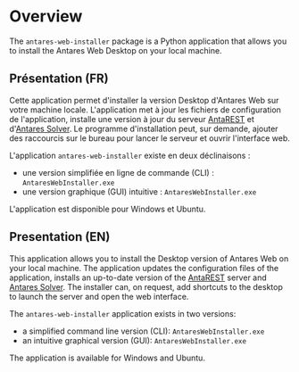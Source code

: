 # Overview

The `antares-web-installer` package is a Python application that allows you to install the Antares Web Desktop on your
local machine.

## Présentation (FR)

Cette application permet d'installer la version Desktop d'Antares Web sur votre machine locale.
L'application met à jour les fichiers de configuration de l'application, installe une version à jour du
serveur [AntaREST](https://github.com/AntaresSimulatorTeam/AntaREST/releases/latest) et
d'[Antares Solver](https://github.com/AntaresSimulatorTeam/Antares_Simulator/releases).
Le programme d'installation peut, sur demande, ajouter des raccourcis sur le bureau pour lancer le serveur et ouvrir
l'interface web.

L'application `antares-web-installer` existe en deux déclinaisons :

- une version simplifiée en ligne de commande (CLI) : `AntaresWebInstaller.exe`
- une version graphique (GUI) intuitive : `AntaresWebInstaller.exe`

L'application est disponible pour Windows et Ubuntu.

## Presentation (EN)

This application allows you to install the Desktop version of Antares Web on your local machine.
The application updates the configuration files of the application, installs an up-to-date version of
the [AntaREST](https://github.com/AntaresSimulatorTeam/AntaREST/releases/latest) server
and [Antares Solver](https://github.com/AntaresSimulatorTeam/Antares_Simulator/releases).
The installer can, on request, add shortcuts to the desktop to launch the server and open the web interface.

The `antares-web-installer` application exists in two versions:

- a simplified command line version (CLI): `AntaresWebInstaller.exe`
- an intuitive graphical version (GUI): `AntaresWebInstaller.exe`

The application is available for Windows and Ubuntu.
